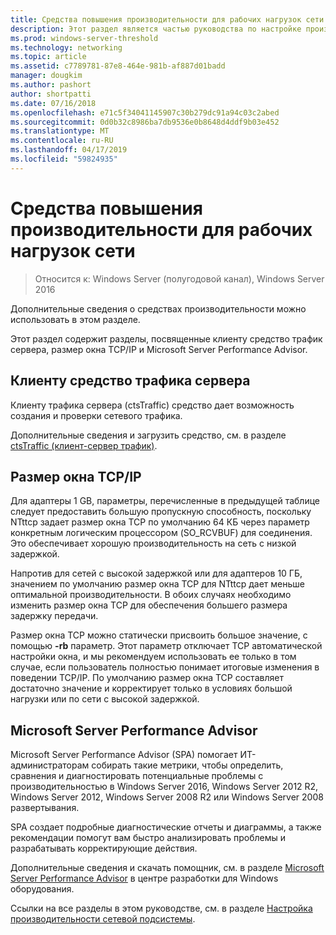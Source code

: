 ```yaml
---
title: Средства повышения производительности для рабочих нагрузок сети
description: Этот раздел является частью руководства по настройке производительности сетевой подсистемы Windows Server 2016.
ms.prod: windows-server-threshold
ms.technology: networking
ms.topic: article
ms.assetid: c7789781-87e8-464e-981b-af887d01badd
manager: dougkim
ms.author: pashort
author: shortpatti
ms.date: 07/16/2018
ms.openlocfilehash: e71c5f34041145907c30b279dc91a94c03c2abed
ms.sourcegitcommit: 0d0b32c8986ba7db9536e0b8648d4ddf9b03e452
ms.translationtype: MT
ms.contentlocale: ru-RU
ms.lasthandoff: 04/17/2019
ms.locfileid: "59824935"
---
```

# <a name="performance-tools-for-network-workloads"></a>Средства повышения производительности для рабочих нагрузок сети

>Относится к: Windows Server (полугодовой канал), Windows Server 2016

Дополнительные сведения о средствах производительности можно использовать в этом разделе.

Этот раздел содержит разделы, посвященные клиенту средство трафик сервера, размер окна TCP/IP и Microsoft Server Performance Advisor.

##  <a name="bkmk_tuning"></a> Клиенту средство трафика сервера

Клиенту трафика сервера \(ctsTraffic\) средство дает возможность создания и проверки сетевого трафика.

Дополнительные сведения и загрузить средство, см. в разделе [ctsTraffic (клиент-сервер трафик)](https://github.com/Microsoft/ctsTraffic).
  
##  <a name="bkmk_size"></a> Размер окна TCP/IP

Для адаптеры 1 GB, параметры, перечисленные в предыдущей таблице следует предоставить большую пропускную способность, поскольку NTttcp задает размер окна TCP по умолчанию 64 КБ через параметр конкретным логическим процессором \(SO_RCVBUF\) для соединения. Это обеспечивает хорошую производительность на сеть с низкой задержкой.  

Напротив для сетей с высокой задержкой или для адаптеров 10 ГБ, значением по умолчанию размер окна TCP для NTttcp дает меньше оптимальной производительности. В обоих случаях необходимо изменить размер окна TCP для обеспечения большего размера задержку передачи.  

Размер окна TCP можно статически присвоить большое значение, с помощью **-rb** параметр. Этот параметр отключает TCP автоматической настройки окна, и мы рекомендуем использовать ее только в том случае, если пользователь полностью понимает итоговые изменения в поведении TCP/IP. По умолчанию размер окна TCP составляет достаточно значение и корректирует только в условиях большой нагрузки или по сети с высокой задержкой.  

##  <a name="bkmk_advisor"></a> Microsoft Server Performance Advisor

Microsoft Server Performance Advisor \(SPA\) помогает ИТ-администраторам собирать такие метрики, чтобы определить, сравнения и диагностировать потенциальные проблемы с производительностью в Windows Server 2016, Windows Server 2012 R2, Windows Server 2012, Windows Server 2008 R2 или Windows Server 2008 развертывания. 

SPA создает подробные диагностические отчеты и диаграммы, а также рекомендации помогут вам быстро анализировать проблемы и разрабатывать корректирующие действия.  
  
 Дополнительные сведения и скачать помощник, см. в разделе [Microsoft Server Performance Advisor](https://msdn.microsoft.com/library/windows/hardware/dn481522.aspx) в центре разработки для Windows оборудования.

Ссылки на все разделы в этом руководстве, см. в разделе [Настройка производительности сетевой подсистемы](net-sub-performance-top.md).